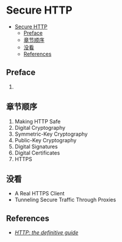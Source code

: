 # Secure HTTP


<!-- TOC -->

- [Secure HTTP](#secure-http)
    - [Preface](#preface)
    - [章节顺序](#章节顺序)
    - [没看](#没看)
    - [References](#references)

<!-- /TOC -->


## Preface
1. 


## 章节顺序
1. Making HTTP Safe
2. Digital Cryptography
3. Symmetric-Key Cryptography
4. Public-Key Cryptography
5. Digital Signatures
6. Digital Certificates
7. HTTPS


## 没看
* A Real HTTPS Client
* Tunneling Secure Traffic Through Proxies


## References
* [*HTTP: the definitive guide*](https://book.douban.com/subject/1440226/)